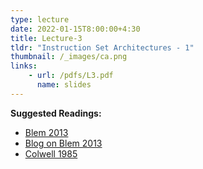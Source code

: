 ```yaml
---
type: lecture
date: 2022-01-15T8:00:00+4:30
title: Lecture-3
tldr: "Instruction Set Architectures - 1"
thumbnail: /_images/ca.png
links: 
    - url: /pdfs/L3.pdf
      name: slides
---
```

**Suggested Readings:**

- [Blem 2013](https://dipsankarb.github.io/wi22-csl7070/pdfs/blem13.pdf)
- [Blog on Blem 2013](https://parvmor.github.io/2019/04/08/risc-vs-cisc/)
- [Colwell 1985](https://dipsankarb.github.io/wi22-csl7070/pdfs/colwell85.pdf)
